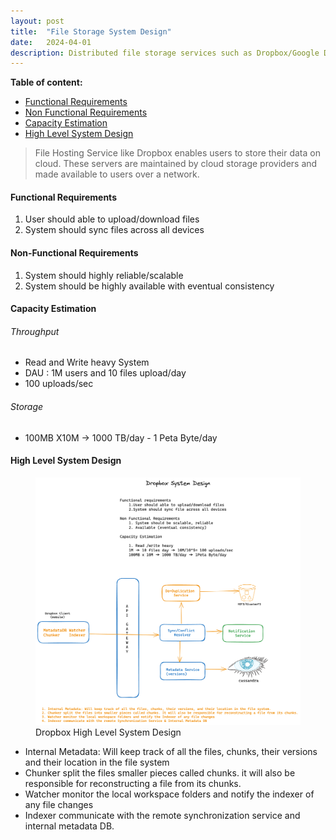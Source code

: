 ```yaml
---
layout: post
title:  "File Storage System Design"
date:   2024-04-01
description: Distributed file storage services such as Dropbox/Google Drive System Design
---
```



**Table of content:**
- [Functional Requirements](#item-one)
- [Non Functional Requirements](#item-two)
- [Capacity Estimation](#item-three)
- [High Level System Design](#item-four)

> File Hosting Service like Dropbox enables users to store their data on cloud.
>These servers are maintained by cloud storage providers and made available to users over a network.


<a id="item-one"></a>
<h4><a href="1"></a> Functional Requirements</h4>

<ol>
<li>User should able to upload/download files</li> 
<li>System should sync files across all devices</li> 
</ol>

<a id="item-two"></a>
<h4>Non-Functional Requirements</h4>

<ol>
<li>System should highly reliable/scalable</li> 
<li>System should be highly available with eventual consistency</li> 
</ol>

<a id="item-three"></a>
<h4><a href="3"></a> Capacity Estimation</h4>

<h6> Throughput </h6>
<ul>
<li>Read and Write heavy System</li>
<li>DAU : 1M users and 10 files upload/day</li> 
<li>100 uploads/sec</li> 

</ul>
<h6>Storage</h6>
<ul>
<li>100MB X10M -> 1000 TB/day - 1 Peta Byte/day</li> 
</ul>


<a id="item-four"></a>
<h4>High Level System Design </h4>

<figure>
	<img src="/assets/img/dropbox.png" alt=""> 
	<figcaption>Dropbox High Level System Design</figcaption>
</figure>


<ul>
<li>  Internal Metadata: Will keep track of all the files, chunks,  their versions and their location in the file system  </li>
<li>  Chunker split the files smaller pieces called chunks. it will also be responsible for reconstructing a file from its chunks.</li>
<li>  Watcher monitor the local workspace folders and notify the indexer of any file changes</li>
<li>  Indexer communicate with the remote synchronization service and internal metadata DB.</li>
</ul>
